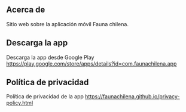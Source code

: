 ## Acerca de

Sitio web sobre la aplicación móvil Fauna chilena.

## Descarga la app

Descarga la app desde Google Play https://play.google.com/store/apps/details?id=com.faunachilena.app

## Política de privacidad

Política de privacidad de la app https://faunachilena.github.io/privacy-policy.html
